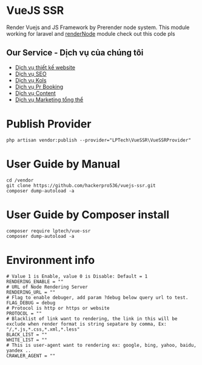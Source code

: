 # VueJS SSR
Render Vuejs and JS Framework by Prerender node system. This module working for laravel and [renderNode](https://github.com/hackerpro536/renderNode.git) module check out this code pls

Our Service - Dịch vụ của chúng tôi
----------------------------
<ul>
    <li><a href="https://lptech.asia/dich-vu/thiet-ke-website">Dịch vụ thiết kế website</a></li>
    <li><a href="https://lptech.asia/dich-vu/dich-vu-seo">Dịch vụ SEO</a></li>
    <li><a href="https://lptech.asia/dich-vu/dich-vu-booking-kol-influencer-uy-tin-tang-nhan-dien-thuong-hieu">Dịch vụ Kols</a></li>
    <li><a href="https://lptech.asia/dich-vu/dich-vu-booking-pr-bao-chi-uy-tin-cho-doanh-nghiep">Dịch vụ Pr Booking</a></li>
    <li><a href="https://lptech.asia/dich-vu/dich-vu-content">Dịch vụ Content</a></li>
    <li><a href="https://lptech.asia/dich-vu/giai-phap-marketing-tong-the-cho-doanh-nghiep-vua-va-nho">Dịch vụ Marketing tổng thể</a></li>
</ul>

# Publish Provider
```
php artisan vendor:publish --provider="LPTech\VueSSR\VueSSRProvider"
```
# User Guide by Manual
```
cd /vendor
git clone https://github.com/hackerpro536/vuejs-ssr.git
composer dump-autoload -a
```
# User Guide by Composer install
```
composer require lptech/vue-ssr
composer dump-autoload -a
```

# Environment info
```
# Value 1 is Enable, value 0 is Disable: Default = 1
RENDERING_ENABLE = ""
# URL of Node Rendering Server
RENDERING_URL = ""
# Flag to enable debuger, add param ?debug below query url to test.
FLAG_DEBUG = debug
# Protocol is http or https or website
PROTOCOL = ""
# Blacklist of link want to rendering, the link in this will be exclude when render format is string sepatare by comma, Ex: "/,*.js,*.css,*.xml,*.less"
BLACK_LIST = ""
WHITE_LIST = ""
# This is user-agent want to rendering ex: google, bing, yahoo, baidu, yandex ..
CRAWLER_AGENT = ""
```
